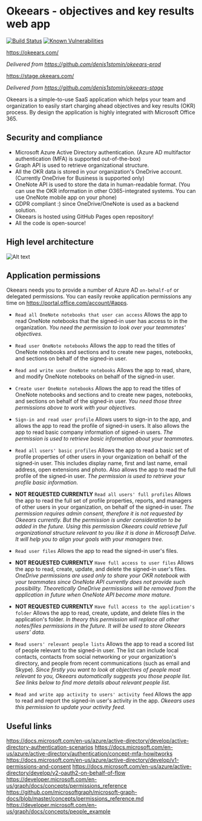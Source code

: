 # Okeears - objectives and key results web app
[![Build Status](https://travis-ci.org/denis1stomin/okeears.svg?branch=master)](https://travis-ci.org/denis1stomin/okeears) [![Known Vulnerabilities](https://snyk.io/test/github/denis1stomin/okeears/badge.svg?targetFile=webui%2Fpackage.json)](https://snyk.io/test/github/denis1stomin/okeears?targetFile=webui%2Fpackage.json)

https://okeears.com/

_Delivered from https://github.com/denis1stomin/okeears-prod_

https://stage.okeears.com/

_Delivered from https://github.com/denis1stomin/okeears-stage_

Okeears is a simple-to-use SaaS application which helps your team and organization to easily start charging ahead objectives and key results (OKR) process. By design the application is highly integrated with Microsoft Office 365.

## Security and compliance

* Microsoft Azure Active Directory authentication.
(Azure AD multifactor authentication (MFA) is supported out-of-the-box)
* Graph API is used to retrieve organizational structure.
* All the OKR data is stored in your organization's OneDrive account.
(Currently OneDrive for Business is supported only)
* OneNote API is used to store the data in human-readable format.
(You can use the OKR information in other O365-integrated systems. You can use OneNote mobile app on your phone)
* GDPR compliant :) since OneDrive/OneNote is used as a backend solution.
* Okeears is hosted using GitHub Pages open repository!
* All the code is open-source!

## High level architecture

![Alt text](https://raw.githubusercontent.com/denis1stomin/okeears/master/doc/okeears_high_level_architecture.png "High level architecture diagram")

## Application permissions

Okeears needs you to provide a number of Azure AD `on-behalf-of` or delegated permissions.
You can easily revoke application permissions any time on https://portal.office.com/account/#apps.

* `Read all OneNote notebooks that user can access`
Allows the app to read OneNote notebooks that the signed-in user has access to in the organization.
_You need the permission to look over your teammates' objectives._

* `Read user OneNote notebooks`
Allows the app to read the titles of OneNote notebooks and sections and to create new pages, notebooks, and sections on behalf of the signed-in user.

* `Read and write user OneNote notebooks`
Allows the app to read, share, and modify OneNote notebooks on behalf of the signed-in user.

* `Create user OneNote notebooks`
Allows the app to read the titles of OneNote notebooks and sections and to create new pages, notebooks, and sections on behalf of the signed-in user.
_You need those three permissions above to work with your objectives._

* `Sign-in and read user profile`
Allows users to sign-in to the app, and allows the app to read the profile of signed-in users. It also allows the app to read basic company information of signed-in users.
_The permission is used to retrieve basic information about your teammates._

* `Read all users' basic profiles`
Allows the app to read a basic set of profile properties of other users in your organization on behalf of the signed-in user. This includes display name, first and last name, email address, open extensions and photo. Also allows the app to read the full profile of the signed-in user.
_The permission is used to retrieve your profile basic information._

* __NOT REQUESTED CURRENTLY__ `Read all users' full profiles`
Allows the app to read the full set of profile properties, reports, and managers of other users in your organization, on behalf of the signed-in user.
_The permission requires admin consent, therefore it is not requested by Okeears currently. But the permission is under consideration to be added in the future. Using this permission Okeears could retrieve full organizational structure relevant to you like it is done in Microsoft Delve. It will help you to align your goals with your managers tree._

* `Read user files`
Allows the app to read the signed-in user's files.

* __NOT REQUESTED CURRENTLY__ `Have full access to user files`
Allows the app to read, create, update, and delete the signed-in user's files.
_OneDrive permissions are used only to share your OKR notebook with your teammates since OneNote API currently does not provide such possibility. Theoretically OneDrive permissions will be removed from the application in future when OneNote API become more mature._

* __NOT REQUESTED CURRENTLY__ `Have full access to the application's folder`
Allows the app to read, create, update, and delete files in the application's folder.
_In theory this permission will replace all other notes/files permissions in the future. It will be used to store Okeears users' data._

* `Read users' relevant people lists`
Allows the app to read a scored list of people relevant to the signed-in user. The list can include local contacts, contacts from social networking or your organization's directory, and people from recent communications (such as email and Skype).
_Since firstly you want to look at objectives of people most relevant to you, Okeears automatically suggests you those people list. See links below to find more details about relevant people list._

* `Read and write app activity to users' activity feed`
Allows the app to read and report the signed-in user's activity in the app.
_Okeears uses this permission to update your activity feed._


## Useful links

https://docs.microsoft.com/en-us/azure/active-directory/develop/active-directory-authentication-scenarios
https://docs.microsoft.com/en-us/azure/active-directory/authentication/concept-mfa-howitworks
https://docs.microsoft.com/en-us/azure/active-directory/develop/v1-permissions-and-consent
https://docs.microsoft.com/en-us/azure/active-directory/develop/v2-oauth2-on-behalf-of-flow
https://developer.microsoft.com/en-us/graph/docs/concepts/permissions_reference
https://github.com/microsoftgraph/microsoft-graph-docs/blob/master/concepts/permissions_reference.md
https://developer.microsoft.com/en-us/graph/docs/concepts/people_example
